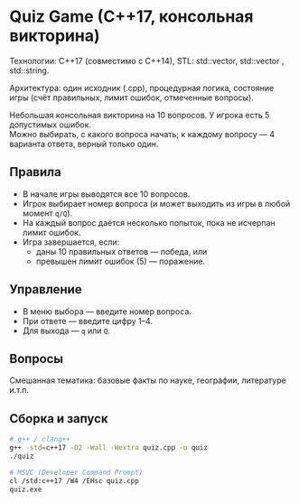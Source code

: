 # Quiz Game (C++17, консольная викторина)

Технологии: C++17 (совместимо с C++14), STL: std::vector, std::vector <bool>, std::string.

Архитектура: один исходник (.cpp), процедурная логика, состояние игры (счёт правильных, лимит ошибок, отмеченные вопросы).

Небольшая консольная викторина на 10 вопросов. У игрока есть 5 допустимых ошибок.  
Можно выбирать, с какого вопроса начать; к каждому вопросу — 4 варианта ответа, верный только один.

## Правила
- В начале игры выводятся все 10 вопросов.
- Игрок выбирает номер вопроса (и может выходить из игры в любой момент `q/Q`).
- На каждый вопрос даётся несколько попыток, пока не исчерпан лимит ошибок.
- Игра завершается, если:
  - даны 10 правильных ответов — победа, или
  - превышен лимит ошибок (5) — поражение.

## Управление
- В меню выбора — введите номер вопроса.
- При ответе — введите цифру 1–4.
- Для выхода — `q` или `Q`.

## Вопросы
Смешанная тематика: базовые факты по науке, географии, литературе и.т.п.

## Сборка и запуск
```bash
# g++ / clang++
g++ -std=c++17 -O2 -Wall -Wextra quiz.cpp -o quiz
./quiz

# MSVC (Developer Command Prompt)
cl /std:c++17 /W4 /EHsc quiz.cpp
quiz.exe
